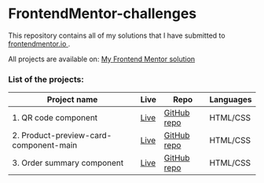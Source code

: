 # FrontendMentor-challenges

This repository contains all of my solutions that I have submitted to [frontendmentor.io ](https://www.frontendmentor.io/).

All projects are available on: [My Frontend Mentor solution](https://macpio2186.github.io/FrontendMentor-challenges/index.html)

### List of the projects:

| Project name | Live | Repo | Languages |
| ------------ | ---- | ---- | --------- |
| 1. QR code component | [Live](https://macpio2186.github.io/FrontendMentor-challenges/qr-code-component-main/index.html) | [GitHub repo](https://github.com/macpio2186/FrontendMentor-challenges/tree/main/qr-code-component-main) | HTML/CSS |
| 2. Product-preview-card-component-main | [Live](https://macpio2186.github.io/FrontendMentor-challenges/product-preview-card-component-main/index.html) | [GitHub repo](https://github.com/macpio2186/FrontendMentor-challenges/tree/main/product-preview-card-component-main) | HTML/CSS |
| 3. Order summary component | [Live](https://macpio2186.github.io/FrontendMentor-challenges/order-summary-component-main/index.html) | [GitHub repo](https://github.com/macpio2186/FrontendMentor-challenges/tree/main/order-summary-component-main) | HTML/CSS |

